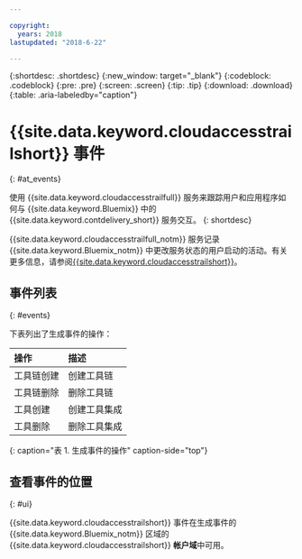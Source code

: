 ```yaml
---

copyright:
  years: 2018
lastupdated: "2018-6-22"

---
```


{:shortdesc: .shortdesc}
{:new_window: target="_blank"}
{:codeblock: .codeblock}
{:pre: .pre}
{:screen: .screen}
{:tip: .tip}
{:download: .download}
{:table: .aria-labeledby="caption"}

<!-- Name your file `at-events.md` and include it in the Reference nav group in your toc file. -->

# {{site.data.keyword.cloudaccesstrailshort}} 事件
{: #at_events}

使用 {{site.data.keyword.cloudaccesstrailfull}} 服务来跟踪用户和应用程序如何与 {{site.data.keyword.Bluemix}} 中的 {{site.data.keyword.contdelivery_short}} 服务交互。
{: shortdesc}

{{site.data.keyword.cloudaccesstrailfull_notm}} 服务记录 {{site.data.keyword.Bluemix_notm}} 中更改服务状态的用户启动的活动。有关更多信息，请参阅[{{site.data.keyword.cloudaccesstrailshort}}](/docs/services/cloud-activity-tracker/index.html#getting-started-with-cla)。


<!-- You can create different sections to group events by area. -->

## 事件列表
{: #events}

下表列出了生成事件的操作：

|操作|描述| 
|:-----------------|:-----------------|
|工具链创建|创建工具链| 
|工具链删除|删除工具链|
|工具创建|创建工具集成|
|工具删除|删除工具集成|
{: caption="表 1. 生成事件的操作" caption-side="top"}

## 查看事件的位置
{: #ui}

<!-- Option 2: Add the following sentence if your service sends events to the account domain. -->

{{site.data.keyword.cloudaccesstrailshort}} 事件在生成事件的 {{site.data.keyword.Bluemix_notm}} 区域的 {{site.data.keyword.cloudaccesstrailshort}} **帐户域**中可用。
